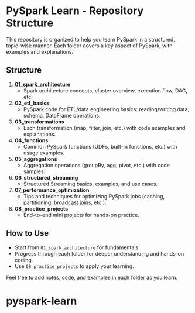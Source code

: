 # PySpark Learn - Repository Structure

This repository is organized to help you learn PySpark in a structured, topic-wise manner. Each folder covers a key aspect of PySpark, with examples and explanations.

## Structure

1. **01_spark_architecture**
	- Spark architecture concepts, cluster overview, execution flow, DAG, etc.
2. **02_etl_basics**
	- PySpark code for ETL/data engineering basics: reading/writing data, schema, DataFrame operations.
3. **03_transformations**
	- Each transformation (map, filter, join, etc.) with code examples and explanations.
4. **04_functions**
	- Common PySpark functions (UDFs, built-in functions, etc.) with usage examples.
5. **05_aggregations**
	- Aggregation operations (groupBy, agg, pivot, etc.) with code samples.
6. **06_structured_streaming**
	- Structured Streaming basics, examples, and use cases.
7. **07_performance_optimization**
	- Tips and techniques for optimizing PySpark jobs (caching, partitioning, broadcast joins, etc.).
8. **08_practice_projects**
	- End-to-end mini projects for hands-on practice.

## How to Use
- Start from `01_spark_architecture` for fundamentals.
- Progress through each folder for deeper understanding and hands-on coding.
- Use `08_practice_projects` to apply your learning.

Feel free to add notes, code, and examples in each folder as you learn.
# pyspark-learn